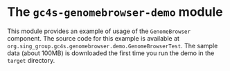 The `gc4s-genomebrowser-demo` module
=========================

This module provides an example of usage of the `GenomeBrowser` component. The source code for this example is available at `org.sing_group.gc4s.genomebrowser.demo.GenomeBrowserTest`. The sample data (about 100MB) is downloaded the first time you run the demo in the `target` directory.